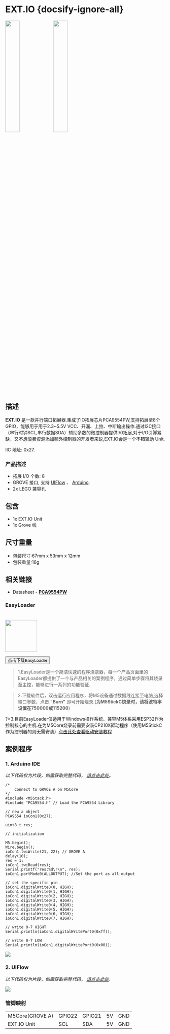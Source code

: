 # EXT.IO {docsify-ignore-all}

<img src="assets/img/product_pics/unit/unit_extio_01.png" width="30%" height="30%"><img src="assets/img/product_pics/unit/unit_extio_02.png" width="30%" height="30%">



## 描述

**EXT.IO** 是一款并行端口拓展器.集成了IO拓展芯片PCA9554PW,支持拓展至8个GPIO，能够用于用于2.3~5.5V VCC、开漏、上拉、中断输出操作.通过I2C接口（串行时钟SCL,串行数据SDA）辅助多数的微控制器提供I/0拓展,对于I/O引脚紧缺，又不想浪费资源添加额外控制器的开发者来说,EXT.IO会是一个不错辅助 Unit.

IIC 地址: 0x27.

### 产品描述

- 拓展 I/O 个数: 8
- GROVE 接口, 支持 [UIFlow](http://flow.m5stack.com) 、 [Arduino](http://www.arduino.cc).
- 2x LEGO 兼容孔

## 包含

- 1x EXT.IO Unit
- 1x Grove 线

## 尺寸重量

- 包装尺寸:67mm x 53mm x 12mm
- 包装重量:16g

## 相关链接

- Datasheet - **[PCA9554PW](https://m5stack.oss-cn-shenzhen.aliyuncs.com/resource/docs/datasheet/unit/PCA9554PW_en.pdf)**


### EasyLoader

<img src="https://m5stack.oss-cn-shenzhen.aliyuncs.com/image/EasyLoader_logo.png" width="100px" style="margin-top:20px">

<a href="https://m5stack.oss-cn-shenzhen.aliyuncs.com/EasyLoader/Unit/EasyLoader_EXT_IO.exe"><button type="button" class="btn btn-primary">点击下载EasyLoader</button></a>

>1.EasyLoader是一个简洁快速的程序烧录器，每一个产品页面里的EasyLoader都提供了一个与产品相关的案例程序，通过简单步骤将其烧录至主控，能够进行一系列的功能验证.

>2.下载软件后，双击运行应用程序，将M5设备通过数据线连接至电脑,选择端口参数，点击 **"Burn"** 即可开始烧录.(**为M5StickC烧录时，请将波特率设置在750000或115200**)

?>3.目前EasyLoader仅适用于Windows操作系统、兼容M5体系采用ESP32作为控制核心的主机.在为M5Core烧录前需要安装CP210X驱动程序（使用M5StickC作为控制器的则无需安装）[点击此处查看驱动安装教程](zh_CN/related_documents/M5Burner#安装串口驱动)

## 案例程序

### 1. Arduino IDE

*以下代码仅为片段，如需获取完整代码， [请点击此处](https://github.com/m5stack/M5-ProductExampleCodes/tree/master/Unit/EXTIO/Arduino)。*

```arduino
/*
    Connect to GRVOE A on M5Core
*/
#include <M5Stack.h>
#include "PCA9554.h" // Load the PCA9554 Library

// new a object
PCA9554 ioCon1(0x27);

uint8_t res;

// initialization

M5.begin();
Wire.begin();
ioCon1.twiWrite(21, 22); // GROVE A
delay(10);
res = 1;
ioCon1.twiRead(res);
Serial.printf("res:%d\r\n", res);
ioCon1.portMode0(ALLOUTPUT); //Set the port as all output

// set the specific pin
ioCon1.digitalWrite0(0, HIGH);
ioCon1.digitalWrite0(1, HIGH);
ioCon1.digitalWrite0(2, HIGH);
ioCon1.digitalWrite0(3, HIGH);
ioCon1.digitalWrite0(4, HIGH);
ioCon1.digitalWrite0(5, HIGH);
ioCon1.digitalWrite0(6, HIGH);
ioCon1.digitalWrite0(7, HIGH);

// write 0-7 HIGHT
Serial.println(ioCon1.digitalWritePort0(0xff));

// write 0-7 LOW
Serial.println(ioCon1.digitalWritePort0(0x00));
```
<img src="assets/img/product_pics/unit/unit_extio_03.png">

### 2. UIFlow

*以下代码仅为片段，如需获取完整代码， [请点击此处](https://github.com/m5stack/M5-ProductExampleCodes/tree/master/Unit/EXTIO/UIFlow).*

<img src="assets/img/product_pics/unit/unit_example/EXTIO/example_unit_extio_01.png">

### 管脚映射

<table>
 <tr><td>M5Core(GROVE A)</td><td>GPIO22</td><td>GPIO21</td><td>5V</td><td>GND</td></tr>
 <tr><td>EXT.IO Unit</td><td>SCL</td><td>SDA</td><td>5V</td><td>GND</td></tr>
</table>

<script>

   var purchase_link = 'https://m5stack.com/collections/m5-unit/products/official-extend-serial-i-o-unit';


   anchor_search(purchase_link);
   scrollFunc();

</script>